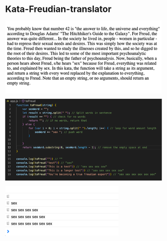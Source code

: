 # Kata-Freudian-translator

![screen image](pic.png)

![code image](code.png)

![console image](con.png)